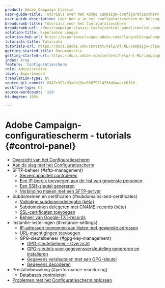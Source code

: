 ```yaml
---
product: Adobe Campaign Classic
user-guide-title: Tutorials over het Adobe Campaign-configuratiescherm
user-guide-description: Leer hoe u in het configuratiescherm de belangrijkste assets van uw Adobe Campaign-instanties kunt controleren en beheertaken kunt uitvoeren.
breadcrumb-title: Tutorials voor het Configuratiescherm
breadcrumb-url: /docs/campaign-classic-learn/control-panel/control-panel-overview.html
solution-title: Experience League
solution-hub-url: https://experienceleague.adobe.com/?lang=nl&tag=Campaign+Classic#recommended/solutions/campaign
tutorials-title: Tutorials
tutorials-url: https://docs.adobe.com/content/help/nl-NL/campaign-classic-learn/tutorials/overview.html
getting-started-title: Documentatie
getting-started-url: https://docs.adobe.com/content/help/nl-NL/campaign-classic/using/getting-started/starting-with-adobe-campaign/about-adobe-campaign-classic.html
index: true
feature: 'Configuratiescherm '
role: Administrator
level: Experienced
translation-type: ht
source-git-commit: 8847c322c63adb23ea33679714336d0aaac20100
workflow-type: ht
source-wordcount: '159'
ht-degree: 100%

---
```



# Adobe Campaign-configuratiescherm - tutorials {#control-panel}

+ [Overzicht van het Configuratiescherm](/help/control-panel-tutorials/control-panel-overview.md)
+ [Aan de slag met het Configuratiescherm](/help/control-panel-tutorials/getting-started-with-the-control-panel.md)
+ SFTP-beheer {#sftp-management}
   + [Servercapaciteit controleren](/help/control-panel-tutorials/sftp-management/monitoring-server-capacity.md)
   + [Een IP-bereik toevoegen aan de lijst van gewenste personen](/help/control-panel-tutorials/sftp-management/adding-ip-range-to-allow-list.md)
   + [Een SSH-sleutel genereren](/help/control-panel-tutorials/sftp-management/generate-ssh-key.md)
   + [Verbinding maken met een SFTP-server](/help/control-panel-tutorials/sftp-management/connect-to-sftp-server.md)
+ Subdomeinen en certificaten {#subdomains-and-certificates}
   + [Volledige subdomeindelegatie (bèta)](/help/control-panel-tutorials/subdomains-and-certificates/subdomain-delegation.md)
   + [Subdomeinen delegeren met CNAME-records (bèta)](/help/control-panel-tutorials/subdomains-and-certificates/delegating-subdomains-using-cname.md)
   + [SSL-certificaten toevoegen](/help/control-panel-tutorials/subdomains-and-certificates/adding-ssl-certificates.md)
   + [Beheer van Google-TXT-records](/help/control-panel-tutorials/subdomains-and-certificates/google-txt-record-management.md)
+ Instantie-instellingen {#instance-settings}
   + [IP-adressen toevoegen aan lijsten met gewenste adressen](/help/control-panel-tutorials/instance-settings/ip-allow-listing.md)
   + [URL-machtigingen toevoegen](/help/control-panel-tutorials/instance-settings/adding-url-permissions.md)
   + GPG-sleutelbeheer {#gpg-key-management}
      + [GPG-sleutelbeheer - Overzicht](/help/control-panel-tutorials/instance-settings/gpg-key-management/gpg-key-management-overview.md)
      + [GPG-sleutels voor gegevensversleuteling genereren en installeren](/help/control-panel-tutorials/instance-settings/gpg-key-management/generating-and-installing-gpg-keys-for-data-encryption.md)
      + [Gegevens versleutelen met een GPG-sleutel](/help/control-panel-tutorials/instance-settings/gpg-key-management/using-a-gpg-key-to-encrypt-data.md)
      + [Gegevens decoderen](/help/control-panel-tutorials/instance-settings/gpg-key-management/decrypting-data.md)
+ Prestatiebewaking {#performance-monitoring}
   + [Databases controleren](/help/control-panel-tutorials/performance-monitoring/monitoring-databases.md)
+ [Problemen met het Configuratiescherm oplossen](/help/control-panel-tutorials/trouble-shooting.md)
